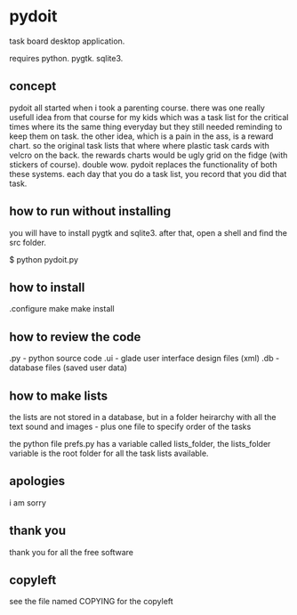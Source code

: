 # pydoit
task board desktop application.

requires
 python. pygtk. sqlite3.

## concept

pydoit all started when i took a parenting course. there was one really usefull idea from that course for my kids which was a task list for the critical times where its the same thing everyday but they still needed reminding to keep them on task. the other idea, which is a pain in the ass, is a reward chart. so the original task lists that where where plastic task cards with velcro on the back. the rewards charts would be ugly grid on the fidge (with stickers of course). double wow. pydoit replaces the functionality of both these systems. each day that you do a task list, you record that you did that task.

## how to run without installing

you will have to install pygtk and sqlite3. 
after that, open a shell and find the src folder.

$ python pydoit.py

## how to install

.configure 
make
make install

## how to review the code

.py - python source code
.ui - glade user interface design files (xml)
.db - database files (saved user data)


## how to make lists

the lists are not stored in a database, but in a folder heirarchy with all the text sound and images - plus one file to specify order of the tasks

the python file prefs.py has a variable called lists_folder, the lists_folder variable is the root folder for all the task lists available. 

## apologies

i am sorry

## thank you

thank you for all the free software

## copyleft

see the file named COPYING for the copyleft
